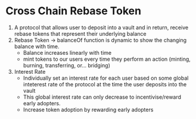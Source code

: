 # Cross Chain Rebase Token

1. A protocol that allows user to deposit into a vault and in return, receive rebase tokens that represent their underlying balance
2. Rebase Token -> balanceOf function is dynamic to show the changing balance with time.
    - Balance increases linearly with time
    - mint tokens to our users every time they perform an action (minting, burning, transferring, or... bridging)
3. Interest Rate
    - Individually set an interest rate for each user based on some global inteterest rate of the protocol at the time the user deposits into the vault
    - This global interest rate can only decrease to incentivise/reward early adopters.
    - Increase token adoption by rewarding early adopters